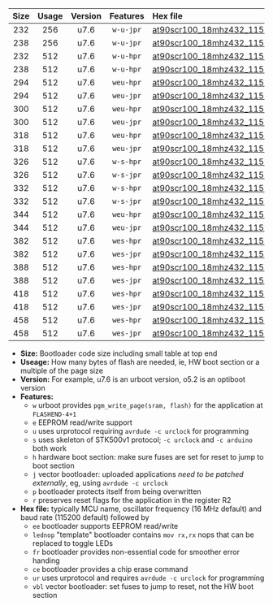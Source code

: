 |Size|Usage|Version|Features|Hex file|
|:-:|:-:|:-:|:-:|:--|
|232|256|u7.6|`w-u-jpr`|[at90scr100_18mhz432_115200bps_ur_vbl.hex](https://raw.githubusercontent.com/stefanrueger/urboot/main//at90scr100_18mhz432_115200bps_ur_vbl.hex)|
|238|256|u7.6|`w-u-jpr`|[at90scr100_18mhz432_115200bps_lednop_ur_vbl.hex](https://raw.githubusercontent.com/stefanrueger/urboot/main//at90scr100_18mhz432_115200bps_lednop_ur_vbl.hex)|
|232|512|u7.6|`w-u-hpr`|[at90scr100_18mhz432_115200bps_ur.hex](https://raw.githubusercontent.com/stefanrueger/urboot/main//at90scr100_18mhz432_115200bps_ur.hex)|
|238|512|u7.6|`w-u-hpr`|[at90scr100_18mhz432_115200bps_lednop_ur.hex](https://raw.githubusercontent.com/stefanrueger/urboot/main//at90scr100_18mhz432_115200bps_lednop_ur.hex)|
|294|512|u7.6|`weu-hpr`|[at90scr100_18mhz432_115200bps_ee_ur.hex](https://raw.githubusercontent.com/stefanrueger/urboot/main//at90scr100_18mhz432_115200bps_ee_ur.hex)|
|294|512|u7.6|`weu-jpr`|[at90scr100_18mhz432_115200bps_ee_ur_vbl.hex](https://raw.githubusercontent.com/stefanrueger/urboot/main//at90scr100_18mhz432_115200bps_ee_ur_vbl.hex)|
|300|512|u7.6|`weu-hpr`|[at90scr100_18mhz432_115200bps_ee_lednop_ur.hex](https://raw.githubusercontent.com/stefanrueger/urboot/main//at90scr100_18mhz432_115200bps_ee_lednop_ur.hex)|
|300|512|u7.6|`weu-jpr`|[at90scr100_18mhz432_115200bps_ee_lednop_ur_vbl.hex](https://raw.githubusercontent.com/stefanrueger/urboot/main//at90scr100_18mhz432_115200bps_ee_lednop_ur_vbl.hex)|
|318|512|u7.6|`weu-hpr`|[at90scr100_18mhz432_115200bps_ee_lednop_fr_ur.hex](https://raw.githubusercontent.com/stefanrueger/urboot/main//at90scr100_18mhz432_115200bps_ee_lednop_fr_ur.hex)|
|318|512|u7.6|`weu-jpr`|[at90scr100_18mhz432_115200bps_ee_lednop_fr_ur_vbl.hex](https://raw.githubusercontent.com/stefanrueger/urboot/main//at90scr100_18mhz432_115200bps_ee_lednop_fr_ur_vbl.hex)|
|326|512|u7.6|`w-s-hpr`|[at90scr100_18mhz432_115200bps.hex](https://raw.githubusercontent.com/stefanrueger/urboot/main//at90scr100_18mhz432_115200bps.hex)|
|326|512|u7.6|`w-s-jpr`|[at90scr100_18mhz432_115200bps_vbl.hex](https://raw.githubusercontent.com/stefanrueger/urboot/main//at90scr100_18mhz432_115200bps_vbl.hex)|
|332|512|u7.6|`w-s-hpr`|[at90scr100_18mhz432_115200bps_lednop.hex](https://raw.githubusercontent.com/stefanrueger/urboot/main//at90scr100_18mhz432_115200bps_lednop.hex)|
|332|512|u7.6|`w-s-jpr`|[at90scr100_18mhz432_115200bps_lednop_vbl.hex](https://raw.githubusercontent.com/stefanrueger/urboot/main//at90scr100_18mhz432_115200bps_lednop_vbl.hex)|
|344|512|u7.6|`weu-hpr`|[at90scr100_18mhz432_115200bps_ee_lednop_fr_ce_ur.hex](https://raw.githubusercontent.com/stefanrueger/urboot/main//at90scr100_18mhz432_115200bps_ee_lednop_fr_ce_ur.hex)|
|344|512|u7.6|`weu-jpr`|[at90scr100_18mhz432_115200bps_ee_lednop_fr_ce_ur_vbl.hex](https://raw.githubusercontent.com/stefanrueger/urboot/main//at90scr100_18mhz432_115200bps_ee_lednop_fr_ce_ur_vbl.hex)|
|382|512|u7.6|`wes-hpr`|[at90scr100_18mhz432_115200bps_ee.hex](https://raw.githubusercontent.com/stefanrueger/urboot/main//at90scr100_18mhz432_115200bps_ee.hex)|
|382|512|u7.6|`wes-jpr`|[at90scr100_18mhz432_115200bps_ee_vbl.hex](https://raw.githubusercontent.com/stefanrueger/urboot/main//at90scr100_18mhz432_115200bps_ee_vbl.hex)|
|388|512|u7.6|`wes-hpr`|[at90scr100_18mhz432_115200bps_ee_lednop.hex](https://raw.githubusercontent.com/stefanrueger/urboot/main//at90scr100_18mhz432_115200bps_ee_lednop.hex)|
|388|512|u7.6|`wes-jpr`|[at90scr100_18mhz432_115200bps_ee_lednop_vbl.hex](https://raw.githubusercontent.com/stefanrueger/urboot/main//at90scr100_18mhz432_115200bps_ee_lednop_vbl.hex)|
|418|512|u7.6|`wes-hpr`|[at90scr100_18mhz432_115200bps_ee_lednop_fr.hex](https://raw.githubusercontent.com/stefanrueger/urboot/main//at90scr100_18mhz432_115200bps_ee_lednop_fr.hex)|
|418|512|u7.6|`wes-jpr`|[at90scr100_18mhz432_115200bps_ee_lednop_fr_vbl.hex](https://raw.githubusercontent.com/stefanrueger/urboot/main//at90scr100_18mhz432_115200bps_ee_lednop_fr_vbl.hex)|
|458|512|u7.6|`wes-hpr`|[at90scr100_18mhz432_115200bps_ee_lednop_fr_ce.hex](https://raw.githubusercontent.com/stefanrueger/urboot/main//at90scr100_18mhz432_115200bps_ee_lednop_fr_ce.hex)|
|458|512|u7.6|`wes-jpr`|[at90scr100_18mhz432_115200bps_ee_lednop_fr_ce_vbl.hex](https://raw.githubusercontent.com/stefanrueger/urboot/main//at90scr100_18mhz432_115200bps_ee_lednop_fr_ce_vbl.hex)|

- **Size:** Bootloader code size including small table at top end
- **Useage:** How many bytes of flash are needed, ie, HW boot section or a multiple of the page size
- **Version:** For example, u7.6 is an urboot version, o5.2 is an optiboot version
- **Features:**
  + `w` urboot provides `pgm_write_page(sram, flash)` for the application at `FLASHEND-4+1`
  + `e` EEPROM read/write support
  + `u` uses urprotocol requiring `avrdude -c urclock` for programming
  + `s` uses skeleton of STK500v1 protocol; `-c urclock` and `-c arduino` both work
  + `h` hardware boot section: make sure fuses are set for reset to jump to boot section
  + `j` vector bootloader: uploaded applications *need to be patched externally*, eg, using `avrdude -c urclock`
  + `p` bootloader protects itself from being overwritten
  + `r` preserves reset flags for the application in the register R2
- **Hex file:** typically MCU name, oscillator frequency (16 MHz default) and baud rate (115200 default) followed by
  + `ee` bootloader supports EEPROM read/write
  + `lednop` "template" bootloader contains `mov rx,rx` nops that can be replaced to toggle LEDs
  + `fr` bootloader provides non-essential code for smoother error handing
  + `ce` bootloader provides a chip erase command
  + `ur` uses urprotocol and requires `avrdude -c urclock` for programming
  + `vbl` vector bootloader: set fuses to jump to reset, not the HW boot section
